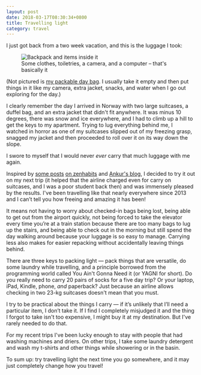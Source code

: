 ```yaml
---
layout: post
date: 2018-03-17T08:30:34+0800
title: Travelling light
category: travel
---
```


I just got back from a two week vacation, and this is the luggage I took:

<figure>
	<img data-action="zoom"
		src="https://farm5.staticflickr.com/4772/40747156121_c0f8e3f3dc_o.jpg"
		srcset="https://farm5.staticflickr.com/4772/40747156121_c0f8e3f3dc_o.jpg
		1080w, https://farm5.staticflickr.com/4772/40747156121_e38f52d6ab_c.jpg
		718w, https://farm5.staticflickr.com/4772/40747156121_e38f52d6ab.jpg
		449w"
		alt="Backpack and items inside it">
	<figcaption>Some clothes, toiletries, a camera, and a computer – that's
	basically it</figcaption>
</figure>

(Not pictured is [my packable day bag][matador-bag]. I usually take it empty and then put
things in it like my camera, extra jacket, snacks, and water when I go out
exploring for the day.)

I clearly remember the day I arrived in Norway with two large suitcases, a
duffel bag, and an extra jacket that didn't fit anywhere. It was minus 10
degrees, there was snow and ice everywhere, and I had to climb up a hill to get
the keys to my apartment. Trying to lug everything behind me, I watched in
horror as one of my suitcases slipped out of my freezing grasp, snagged my
jacket and then proceeded to roll over it on its way down the slope.

I swore to myself that I would never _ever_ carry that much luggage with me
again.

Inspired by [some posts][zenhabits-bag-1] [on zenhabits][zenhabits-bag-2] and
[Ankur's blog][ankur-backpack], I decided to try it out on my next trip (it
helped that the airline charged even for carry on suitcases, and I was a poor
student back then) and was immensely pleased by the results. I've been
travelling like that nearly everywhere since 2013 and I can’t tell you how
freeing and amazing it has been!

It means not having to worry about checked-in bags being lost, being able to
get out from the airport quickly, not being forced to take the elevator every
time you’re at a train station because there are too many bags to lug up the
stairs, and being able to check out in the morning but still spend the day
walking around because your luggage is so easy to manage. Carrying less also
makes for easier repacking without accidentally leaving things behind.

There are three keys to packing light — pack things that are versatile, do some
laundry while travelling, and a principle borrowed from the programming world
called You Ain't Gonna Need it (or YAGNI for short). Do you really need to
carry 20 pairs of socks for a five day trip? Or your laptop, iPad, Kindle,
phone, _and_ paperback? Just because an airline allows checking in two 23-kg
suitcases doesn't mean that you must.

I try to be practical about the things I carry — if it’s unlikely that I’ll
need a particular item, I don’t take it. If I find I completely misjudged it
and the thing I forgot to take isn't too expensive, I might buy it at my
destination. But I've rarely needed to do that.

For my recent trips I've been lucky enough to stay with people that had washing
machines and driers. On other trips, I take some laundry detergent and wash my
t-shirts and other things while showering or in the basin.

To sum up: try travelling light the next time you go somewhere, and it may just
completely change how you travel!

[matador-bag]: https://matadorup.com/collections/matador-products/products/matador-freerain24-backpack
[ankur-backpack]: http://www.ankurb.info/2011/12/25/the-backpack/
[zenhabits-bag-1]: https://zenhabits.net/lightly/
[zenhabits-bag-2]: https://zenhabits.net/mintravel/
